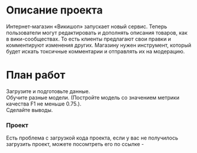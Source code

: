 # Описание проекта
Интернет-магазин «Викишоп» запускает новый сервис. Теперь пользователи могут редактировать и дополнять описания товаров, как в вики-сообществах. То есть клиенты предлагают свои правки и комментируют изменения других. Магазину нужен инструмент, который будет искать токсичные комментарии и отправлять их на модерацию.

# План работ
Загрузите и подготовьте данные.  
Обучите разные модели. (Постройте модель со значением метрики качества F1 не меньше 0.75.).     
Сделайте выводы.  

### Проект
Есть проблема с загрузкой кода проекта, если у вас не получилось загрузить проект, можете посомтреть его по ссылке - 

